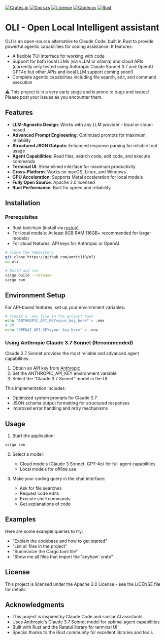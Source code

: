 [![Crates.io](https://img.shields.io/crates/v/oli-tui?style=flat-square)](https://crates.io/crates/oli-tui)
[![Docs.rs](https://img.shields.io/badge/docs.rs-latest-blue?style=flat-square)](https://docs.rs/oli-tui)
[![License](https://img.shields.io/badge/license-Apache_2.0-blue?style=flat-square)](https://opensource.org/license/apache-2-0)
[![Codecov](https://img.shields.io/codecov/c/github/amrit110/oli?style=flat-square)](https://codecov.io/github/amrit110/oli)
[![Rust](https://img.shields.io/badge/built%20with-Rust-orange.svg?logo=rust&style=flat-square)](https://www.rust-lang.org)

# OLI - Open Local Intelligent assistant

OLI is an open-source alternative to Claude Code, built in Rust to provide powerful agentic capabilities for coding assistance. It features:

- A flexible TUI interface for working with code
- Support for both local LLMs (via vLLM or ollama) and cloud APIs (currently only tested using Anthropic Claude Sonnet 3.7 and OpenAI GPT4o but other APIs and local LLM support coming soon!)
- Complete agentic capabilities including file search, edit, and command execution

⚠️ This project is in a very early stage and is prone to bugs and issues! Please post your issues as you encounter them.

## Features

- **LLM-Agnostic Design**: Works with any LLM provider - local or cloud-based
- **Advanced Prompt Engineering**: Optimized prompts for maximum reliability
- **Structured JSON Outputs**: Enhanced response parsing for reliable tool usage
- **Agent Capabilities**: Read files, search code, edit code, and execute commands
- **Terminal UI**: Streamlined interface for maximum productivity
- **Cross-Platform**: Works on macOS, Linux, and Windows
- **GPU Acceleration**: Supports Metal acceleration for local models
- **Fully Open Source**: Apache 2.0 licensed
- **Rust Performance**: Built for speed and reliability

## Installation

### Prerequisites

- Rust toolchain (install via [rustup](https://rustup.rs/))
- For local models: At least 8GB RAM (16GB+ recommended for larger models)
- For cloud features: API keys for Anthropic or OpenAI

```bash
# Clone the repository
git clone https://github.com/amrit110/oli
cd oli

# Build and run
cargo build --release
cargo run
```

## Environment Setup

For API-based features, set up your environment variables:

```bash
# Create a .env file in the project root
echo "ANTHROPIC_API_KEY=your_key_here" > .env
# OR
echo "OPENAI_API_KEY=your_key_here" > .env
```

### Using Anthropic Claude 3.7 Sonnet (Recommended)

Claude 3.7 Sonnet provides the most reliable and advanced agent capabilities:

1. Obtain an API key from [Anthropic](https://www.anthropic.com/)
2. Set the ANTHROPIC_API_KEY environment variable
3. Select the "Claude 3.7 Sonnet" model in the UI

This implementation includes:
- Optimized system prompts for Claude 3.7
- JSON schema output formatting for structured responses
- Improved error handling and retry mechanisms

## Usage

1. Start the application:
```bash
cargo run
```

2. Select a model:
   - Cloud models (Claude 3 Sonnet, GPT-4o) for full agent capabilities
   - Local models for offline use

3. Make your coding query in the chat interface:
   - Ask for file searches
   - Request code edits
   - Execute shell commands
   - Get explanations of code

## Examples

Here are some example queries to try:

- "Explain the codebase and how to get started"
- "List all files in the project"
- "Summarize the Cargo.toml file"
- "Show me all files that import the 'anyhow' crate"

## License

This project is licensed under the Apache 2.0 License - see the LICENSE file for details.

## Acknowledgments

- This project is inspired by Claude Code and similar AI assistants
- Uses Anthropic's Claude 3.7 Sonnet model for optimal agent capabilities
- Built with Rust and the Ratatui library for terminal UI
- Special thanks to the Rust community for excellent libraries and tools
